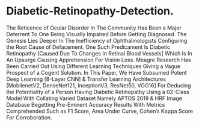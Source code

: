 # Diabetic-Retinopathy-Detection.
The Reticence of Ocular Disorder In The Community Has Been a Major Deterrent To One Being Visually Impaired Before Getting Diagnosed. The Genesis Lies Deeper In The Inefficiency of  Ophthalmologists Configuring the Root Cause of Defacement. One Such Predicament Is Diabetic Retinopathy [Caused Due To Changes In Retinal Blood Vessels] Which Is In An Upsurge Causing Apprehension For Vision Loss. Meagre Research Has Been Carried Out Using Different Learning Techniques Giving a Vague Prospect of a Cogent Solution. In This Paper, We Have Subsumed Potent Deep Learning [8-Layer CNN] & Transfer Learning Architectures [MobilenetV2, DenseNet121, InceptionV3, ResNet50, VGG16] For Deducing the Potentiality of a Person Having Diabetic Retinopathy Using a 02-Class Model With Collating Varied Dataset Namely APTOS 2019 & HRF Image Database Begetting Pre-Eminent  Accuracy Results With Metrics Comprehended Such as F1 Score, Area Under Curve, Cohen’s Kappa Score For Corroboration.


